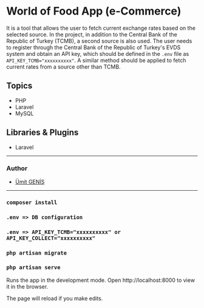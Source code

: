 #  World of Food App (e-Commerce)

It is a tool that allows the user to fetch current exchange rates based on the selected source.
In the project, in addition to the Central Bank of the Republic of Turkey (TCMB), a second source is also used.
The user needs to register through the Central Bank of the Republic of Turkey's EVDS system and obtain an API key, which should be defined in the `.env` file as `API_KEY_TCMB="xxxxxxxxxx"`.
A similar method should be applied to fetch current rates from a source other than TCMB.

## Topics

- PHP
- Laravel
- MySQL

## Libraries & Plugins
- Laravel

***
### Author

* [Ümit GENİŞ](https://github.com/umitgenis/)

***
### `composer install`
### `.env => DB configuration` 
### `.env => API_KEY_TCMB="xxxxxxxxxx" or API_KEY_COLLECT="xxxxxxxxxx"` 
### `php artisan migrate`
### `php artisan serve`

Runs the app in the development mode.
Open http://localhost:8000 to view it in the browser.

The page will reload if you make edits.
